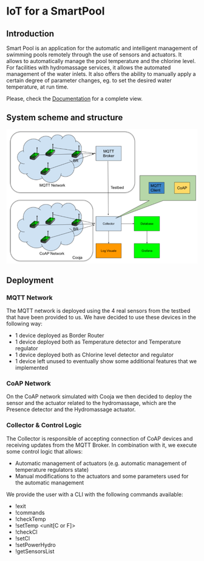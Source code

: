 # IoT for a SmartPool

## Introduction
Smart Pool is an application for the automatic and intelligent management of swimming pools remotely through the use of sensors and actuators.
It allows to automatically manage the pool temperature and the chlorine level.
For facilities with hydromassage services, it allows the automated management of the
water inlets.
It also offers the ability to manually apply a certain degree of parameter changes, eg. to
set the desired water temperature, at run time.

Please, check the [Documentation](Documentation.pdf) for a complete view. 


## System scheme and structure
<img src='system-scheme.png'>

## Deployment
### MQTT Network
The MQTT network is deployed using the 4 real sensors from the testbed that have been provided to us. We have decided to use these devices in the following way:
- 1 device deployed as Border Router
- 1 device deployed both as Temperature detector and Temperature regulator
- 1 device deployed both as Chlorine level detector and regulator
- 1 device left unused to eventually show some additional features that we implemented

### CoAP Network
On the CoAP network simulated with Cooja we then decided to deploy the sensor and the actuator related to the hydromassage, which are the Presence detector and the Hydromassage actuator.

### Collector & Control Logic
The Collector is responsible of accepting connection of CoAP devices and receiving updates from the MQTT Broker. In combination with it, we execute some control logic that allows:
- Automatic management of actuators (e.g. automatic management of temperature regulators state)
- Manual modifications to the actuators and some parameters used for the automatic management 

We provide the user with a CLI with the following commands available:
- !exit
- !commands
- !checkTemp
- !setTemp <lower temperature> <upper temp> <unit[C or F]>
- !checkCl
- !setCl <lower level> <upper level>
- !setPowerHydro <new power>
- !getSensorsList
